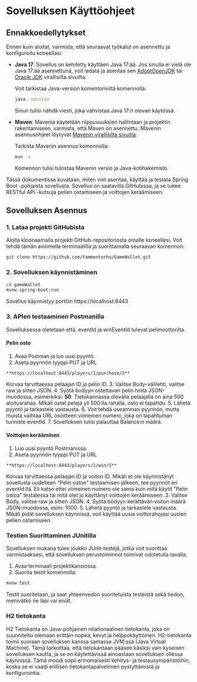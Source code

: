 # Sovelluksen Käyttöohjeet

## Ennakkoedellytykset

Ennen kuin aloitat, varmista, että seuraavat työkalut on asennettu ja konfiguroitu koneellasi:

- **Java 17**: Sovellus on kehitetty käyttäen Java 17:ää. Jos sinulla ei vielä ole Java 17:ää asennettuna, voit ladata ja asentaa sen [AdoptOpenJDK](https://adoptopenjdk.net/) tai [Oracle JDK](https://www.oracle.com/java/technologies/javase/jdk17-archive-downloads.html) virallisilta sivuilta.

  Voit tarkistaa Java-version komentoriviltä komennolla:

  ```bash
  java -version
  ```

  Sinun tulisi nähdä viesti, joka vahvistaa Java 17:n olevan käytössä.

- **Maven**: Mavenia käytetään riippuvuuksien hallintaan ja projektin rakentamiseen, varmista, että Maven on asennettu. Mavenin asennusohjeet löytyvät [Mavenin virallisilta sivuilta](https://maven.apache.org/install.html).

  Tarkista Mavenin asennus komennolla:

  ```bash
  mvn -v
  ```

  Komennon tulisi tulostaa Mavenin versio ja Java-kotihakemisto.

Tässä dokumentissa kuvataan, miten voit asentaa, käyttää ja testata Spring Boot -pohjaista sovellusta. Sovellus on saatavilla GitHubissa, ja se tukee RESTful API -kutsuja pelien ostamiseen ja voittojen keräämiseen.

## Sovelluksen Asennus

### 1. Lataa projekti GitHubista

Aloita kloonaamalla projekti GitHub-repositoriosta omalle koneellesi. Voit tehdä tämän avoimella terminaalilla ja suorittamalla seuraavan komennon:

```bash
git clone https://github.com/tammenterho/GameWallet.git
```

### 2. Sovelluksen käynnistäminen

```bash
cd gameWallet
mvnw spring-boot:run
```

Sovellus käynnistyy porttiin https://localhost:8443

### 3. APIen testaaminen Postmanilla

Sovelluksessa oletetaan että, eventId ja winEventId tulevat pelimoottorilta.

#### Pelin osto

1. Avaa Postman ja luo uusi pyyntö.
2. Aseta pyynnön tyyppi PUT ja URL

```
**https://localhost:8443/players/1/purchase/2**
```

Korvaa tarvittaessa pelaajan ID ja pelin ID. 3. Valitse Body-välilehti, valitse raw ja sitten JSON. 4. Syötä bodyyn ostettavan pelin hinta JSON-muodossa, esimerkiksi: **50**. Tietokannassa olevalla pelaajalla on aina 500 aloitusrahaa. Mikäli ostat pelejä yli 500:lla rahalla, osto ei tapahdu. 5. Lähetä pyyntö ja tarkastele vastausta. 6. Voit tehdä useamman pyynnön, mutta muista vaihtaa URL osoitteen viimeinen numero, joka on tapahtuman tunniste eventId. 7. Sovelluksen tulisi palauttaa Balance:n määrä.

#### Voittojen kerääminen

1. Luo uusi pyyntö Postmanissa.
2. Aseta pyynnön tyyppi PUT ja URL

```
**https://localhost:8443/players/1/win/5**
```

Korvaa tarvittaessa pelaajan ID ja voiton ID. Mikäli et ole käynnistänyt sovellusta uudelleen "Pelin oston" testaamisen jälkeen, tee pyynnöt eri eventId:llä. Eli katso ettei viimeinen numero ole sama kuin mitä käytit "Pelin ostoa" testatessa tai mitä olet jo käyttänyt voittojen keräämiseen. 3. Valitse Body, valitse raw ja sitten JSON. 4. Syötä bodyyn kerättävän voiton määrä JSON-muodossa, esim: 1000. 5. Lähetä pyyntö ja tarkastele vastausta. Mikäli pidät sovelluksen käynnissä, voit käyttää uusia voittorahojasi uusien pelien ostamiseen.

### Testien Suorittaminen JUnitilla

Sovelluksen mukana tulee joukko JUnit-testejä, jotka voit suorittaa varmistaaksesi, että sovelluksen perustoiminnot toimivat odotetulla tavalla.

1. Avaa terminaali projektikansiossa.
2. Suorita testit komennolla:

```bash
mvnw test
```

Testit suoritetaan, ja saat yhteenvedon suoritetuista testeistä sekä tiedon, menivätkö ne läpi vai eivät.

### H2 tietokanta

H2 Tietokanta on Java-pohjainen relationaalinen tietokanta, joka on suunniteltu olemaan erittäin nopea, kevyt ja helppokäyttöinen. H2-tietokanta toimii suoraan sovelluksen kanssa samassa JVM:ssä (Java Virtual Machine). Tämä tarkoittaa, että tietokantaan pääsee käsiksi vain kyseisen sovelluksen kautta, ja se on käytettävissä ainoastaan sovelluksen ollessa käynnissä. Tämä moodi sopii erinomaisesti kehitys- ja testausympäristöihin, koska se ei vaadi erillisen tietokantapalvelimen pystyttämistä ja konfigurointia.
